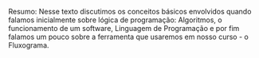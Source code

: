 Resumo:
Nesse texto discutimos os conceitos básicos envolvidos quando falamos inicialmente sobre lógica de programação: 
Algoritmos, o funcionamento de um software,
Linguagem de Programação e por fim falamos um pouco sobre a ferramenta que usaremos em nosso curso - o Fluxograma.
